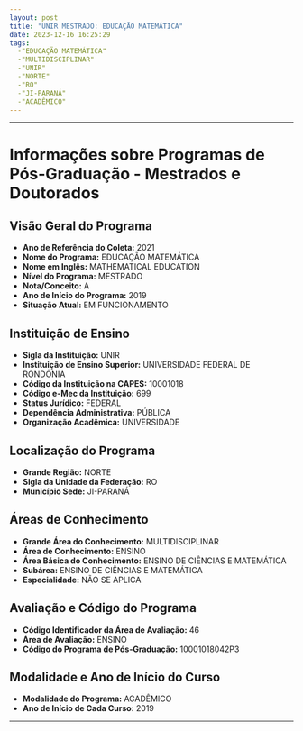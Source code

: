 ```yaml
---
layout: post
title: "UNIR MESTRADO: EDUCAÇÃO MATEMÁTICA"
date: 2023-12-16 16:25:29
tags:
  -"EDUCAÇÃO MATEMÁTICA"
  -"MULTIDISCIPLINAR"
  -"UNIR"
  -"NORTE"
  -"RO"
  -"JI-PARANÁ"
  -"ACADÊMICO"
---
```


---


# Informações sobre Programas de Pós-Graduação - Mestrados e Doutorados

## Visão Geral do Programa
- **Ano de Referência do Coleta:** 2021
- **Nome do Programa:** EDUCAÇÃO MATEMÁTICA
- **Nome em Inglês:** MATHEMATICAL EDUCATION
- **Nível do Programa:** MESTRADO
- **Nota/Conceito:** A
- **Ano de Início do Programa:** 2019
- **Situação Atual:** EM FUNCIONAMENTO

## Instituição de Ensino
- **Sigla da Instituição:** UNIR
- **Instituição de Ensino Superior:** UNIVERSIDADE FEDERAL DE RONDÔNIA
- **Código da Instituição na CAPES:** 10001018
- **Código e-Mec da Instituição:** 699
- **Status Jurídico:** FEDERAL
- **Dependência Administrativa:** PÚBLICA
- **Organização Acadêmica:** UNIVERSIDADE

## Localização do Programa
- **Grande Região:** NORTE
- **Sigla da Unidade da Federação:** RO
- **Município Sede:** JI-PARANÁ

## Áreas de Conhecimento
- **Grande Área do Conhecimento:** MULTIDISCIPLINAR
- **Área de Conhecimento:** ENSINO
- **Área Básica do Conhecimento:** ENSINO DE CIÊNCIAS E MATEMÁTICA
- **Subárea:** ENSINO DE CIÊNCIAS E MATEMÁTICA
- **Especialidade:** NÃO SE APLICA

## Avaliação e Código do Programa
- **Código Identificador da Área de Avaliação:** 46
- **Área de Avaliação:** ENSINO
- **Código do Programa de Pós-Graduação:** 10001018042P3


## Modalidade e Ano de Início do Curso
- **Modalidade do Programa:** ACADÊMICO
- **Ano de Início de Cada Curso:** 2019

---

